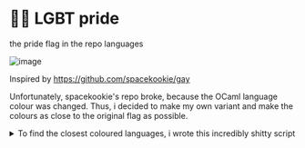 # 🏳️‍🌈 LGBT pride

the pride flag in the repo languages

![image](https://github.com/Vendicated/gay/assets/45497981/4f5a0f42-56bf-4cea-8f04-498db315bfb5)


Inspired by https://github.com/spacekookie/gay

Unfortunately, spacekookie's repo broke, because the OCaml language colour was changed.
Thus, i decided to make my own variant and make the colours as close to the original flag as possible.


<details>
<summary>To find the closest coloured languages, i wrote this incredibly shitty script</summary>
  
based on https://gist.github.com/Ademking/560d541e87043bfff0eb8470d3ef4894

```js
const linguistYaml = await fetch("https://raw.githubusercontent.com/github-linguist/linguist/master/lib/linguist/languages.yml").then(r => r.text());
const baseColors = Array.from(
    linguistYaml.matchAll(/(^[^\n:]+):\n  type: programming\n  color: "(#\w{6})"/gm),
    ([, name, hex]) => ({ name, hex }));

function hexToRgb(hex) {
    var shorthandRegex = /^#?([a-f\d])([a-f\d])([a-f\d])$/i;
    hex = hex.replace(shorthandRegex, function (m, r, g, b) {
        return r + r + g + g + b + b;
    });

    var result = /^#?([a-f\d]{2})([a-f\d]{2})([a-f\d]{2})$/i.exec(hex);
    return result ? {
        r: parseInt(result[1], 16),
        g: parseInt(result[2], 16),
        b: parseInt(result[3], 16)
    } : null;
}

// Distance between 2 colors (in RGB)
// https://stackoverflow.com/questions/23990802/find-nearest-color-from-a-colors-list
function distance(a, b) {
    return Math.sqrt(Math.pow(a.r - b.r, 2) + Math.pow(a.g - b.g, 2) + Math.pow(a.b - b.b, 2));
}

// return nearest color from array
function nearestColor(colorHex) {
    var lowest = Number.POSITIVE_INFINITY;
    var tmp;
    let index = 0;
    baseColors.forEach((el, i) => {
        tmp = distance(hexToRgb(colorHex), hexToRgb(el.hex));
        if (tmp < lowest) {
            lowest = tmp;
            index = i;
        };

    });
    return baseColors[index];

}

const LgbtColors = [
    {
        name: "Red",
        hex: "#E40303",
    },
    {
        name: "Orange",
        hex: "#FF8C00"
    },
    {
        name: "Yellow",
        hex: "#FFED00"
    },
    {
        name: "Green",
        hex: "#008026"
    },
    {
        name: "Blue",
        hex: "#24408E",
    },
    {
        name: "Purple",
        hex: "#732982"
    }
];

for (const { name, hex } of LgbtColors) {
    console.log(`${name} -> ${nearestColor(hex).name}`);
}
```

</details>
